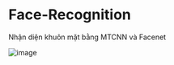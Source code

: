 # Face-Recognition
Nhận diện khuôn mặt bằng MTCNN và Facenet



![image](https://github.com/idiotman-2212/Face-Recognition/assets/82036270/004a53ed-75b1-48e4-90f9-b45c08632d71)

